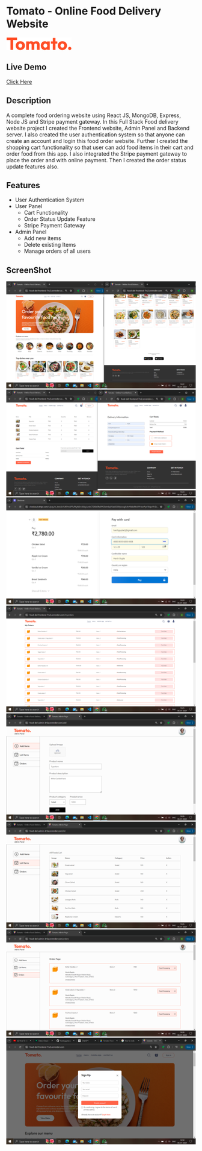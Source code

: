 # Tomato - Online Food Delivery Website 

![Project Logo](frontend/src/assets/logo.png)

## Live Demo

[Click Here](https://food-del-frontend-7rx2.onrender.com)

## Description

A complete food ordering website using React JS, MongoDB, Express, Node JS and Stripe payment gateway. In this Full Stack Food delivery website project I created the Frontend website, Admin Panel and Backend server. 
I also created the user authentication system so that anyone can create an account and login this food order website.
Further I created the shopping cart functionality so that user can add food items in their cart and order food from this app. I also integrated the Stripe payment gateway to place the order and with online payment. Then I created the order status update features also.

## Features

- User Authentication System
- User Panel
  - Cart Functionality
  - Order Status Update Feature
  - Stripe Payment Gateway
- Admin Panel
  - Add new items
  - Delete existing Items
  - Manage orders of all users

## ScreenShot

![Home Page](frontend/src/assets/Screenshot%20(69).png)
![Home Page](frontend/src/assets/Screenshot%20(70).png)
![Home Page](frontend/src/assets/Screenshot%20(71).png)
![Home Page](frontend/src/assets/Screenshot%20(72).png)
![Home Page](frontend/src/assets/Screenshot%20(73).png)
![Home Page](frontend/src/assets/Screenshot%20(74).png)
![Home Page](frontend/src/assets/Screenshot%20(75).png)
![Home Page](frontend/src/assets/Screenshot%20(76).png)






